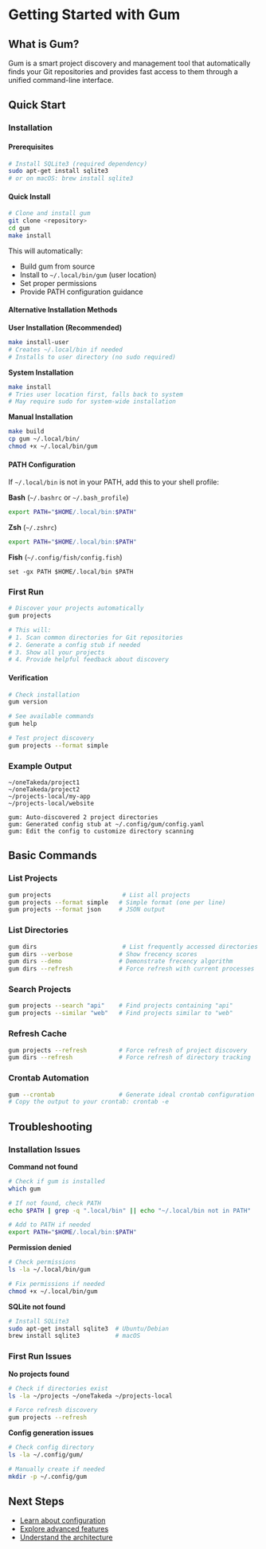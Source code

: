 # Getting Started with Gum

## What is Gum?

Gum is a smart project discovery and management tool that automatically finds your Git repositories and provides fast access to them through a unified command-line interface.

## Quick Start

### Installation

#### Prerequisites
```bash
# Install SQLite3 (required dependency)
sudo apt-get install sqlite3
# or on macOS: brew install sqlite3
```

#### Quick Install
```bash
# Clone and install gum
git clone <repository>
cd gum
make install
```

This will automatically:
- Build gum from source
- Install to `~/.local/bin/gum` (user location)
- Set proper permissions
- Provide PATH configuration guidance

#### Alternative Installation Methods

**User Installation (Recommended)**
```bash
make install-user
# Creates ~/.local/bin if needed
# Installs to user directory (no sudo required)
```

**System Installation**
```bash
make install
# Tries user location first, falls back to system
# May require sudo for system-wide installation
```

**Manual Installation**
```bash
make build
cp gum ~/.local/bin/
chmod +x ~/.local/bin/gum
```

#### PATH Configuration

If `~/.local/bin` is not in your PATH, add this to your shell profile:

**Bash** (`~/.bashrc` or `~/.bash_profile`)
```bash
export PATH="$HOME/.local/bin:$PATH"
```

**Zsh** (`~/.zshrc`)
```bash
export PATH="$HOME/.local/bin:$PATH"
```

**Fish** (`~/.config/fish/config.fish`)
```fish
set -gx PATH $HOME/.local/bin $PATH
```

### First Run

```bash
# Discover your projects automatically
gum projects

# This will:
# 1. Scan common directories for Git repositories
# 2. Generate a config stub if needed
# 3. Show all your projects
# 4. Provide helpful feedback about discovery
```

#### Verification

```bash
# Check installation
gum version

# See available commands
gum help

# Test project discovery
gum projects --format simple
```

### Example Output

```
~/oneTakeda/project1
~/oneTakeda/project2
~/projects-local/my-app
~/projects-local/website

gum: Auto-discovered 2 project directories
gum: Generated config stub at ~/.config/gum/config.yaml
gum: Edit the config to customize directory scanning
```

## Basic Commands

### List Projects
```bash
gum projects                    # List all projects
gum projects --format simple   # Simple format (one per line)
gum projects --format json     # JSON output
```

### List Directories
```bash
gum dirs                        # List frequently accessed directories
gum dirs --verbose             # Show frecency scores
gum dirs --demo                # Demonstrate frecency algorithm
gum dirs --refresh             # Force refresh with current processes
```

### Search Projects
```bash
gum projects --search "api"    # Find projects containing "api"
gum projects --similar "web"   # Find projects similar to "web"
```

### Refresh Cache
```bash
gum projects --refresh         # Force refresh of project discovery
gum dirs --refresh             # Force refresh of directory tracking
```

### Crontab Automation
```bash
gum --crontab                  # Generate ideal crontab configuration
# Copy the output to your crontab: crontab -e
```

## Troubleshooting

### Installation Issues

**Command not found**
```bash
# Check if gum is installed
which gum

# If not found, check PATH
echo $PATH | grep -q ".local/bin" || echo "~/.local/bin not in PATH"

# Add to PATH if needed
export PATH="$HOME/.local/bin:$PATH"
```

**Permission denied**
```bash
# Check permissions
ls -la ~/.local/bin/gum

# Fix permissions if needed
chmod +x ~/.local/bin/gum
```

**SQLite not found**
```bash
# Install SQLite3
sudo apt-get install sqlite3  # Ubuntu/Debian
brew install sqlite3          # macOS
```

### First Run Issues

**No projects found**
```bash
# Check if directories exist
ls -la ~/projects ~/oneTakeda ~/projects-local

# Force refresh discovery
gum projects --refresh
```

**Config generation issues**
```bash
# Check config directory
ls -la ~/.config/gum/

# Manually create if needed
mkdir -p ~/.config/gum
```

## Next Steps

- [Learn about configuration](how-to-guides/configuration.md)
- [Explore advanced features](how-to-guides/advanced-usage.md)
- [Understand the architecture](explanation/architecture.md)